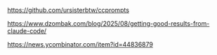 <https://github.com/ursisterbtw/ccprompts>

<https://www.dzombak.com/blog/2025/08/getting-good-results-from-claude-code/>

<https://news.ycombinator.com/item?id=44836879>

